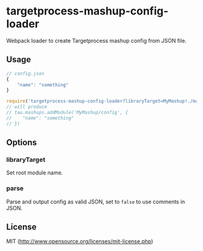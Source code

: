 
# targetprocess-mashup-config-loader

Webpack loader to create Targetprocess mashup config from JSON file.

## Usage

```js
// config.json
{
    "name": "something"
}
```

```js
require('targetprocess-mashup-config-loader?libraryTarget=MyMashup!./manifest.json');
// will produce
// tau.mashups.addModule('MyMashup/config', {
//    "name": "something"
// })
```

## Options

### libraryTarget

Set root module name.

### parse

Parse and output config as valid JSON, set to `false` to use comments in JSON.

## License

MIT (http://www.opensource.org/licenses/mit-license.php)
